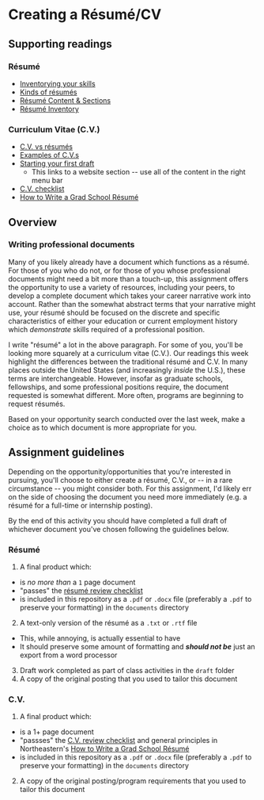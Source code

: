 # Creating a Résumé/CV

## Supporting readings

### Résumé

* [Inventorying your skills](http://sitesmedia.s3.amazonaws.com/career/files/2016/11/SkillsEmployersSeek.pdf)
* [Kinds of résumés](https://careerwise.minnstate.edu/jobs/resumecharts.html)
* [Résumé Content & Sections](https://career.vt.edu/job-search/presenting_yourself/resumes/content.html)
* [Résumé Inventory](https://tswqo1aqh6e4d9omrzpjqmtw-wpengine.netdna-ssl.com/career/files/2019/01/RESUME-REVIEW-CHECKLIST.pdf)

### Curriculum Vitae (C.V.)

* [C.V. vs résumés](https://writingcenter.unc.edu/tips-and-tools/curricula-vitae-cvs-versus-resumes/)
* [Examples of C.V.s](https://writing.colostate.edu/guides/page.cfm?pageid=1330&guideid=62)
* [Starting your first draft](https://writing.colostate.edu/guides/page.cfm?pageid=1335&guideid=62)
  * This links to a website section -- use all of the content in the right menu bar
* [C.V. checklist](http://www.kumc.edu/Documents/counseling/Curriculum%20Vitae%20Review%20Checklist.pdf)
* [How to Write a Grad School Résumé](https://www.northeastern.edu/graduate/blog/how-to-write-a-grad-school-resume/)

## Overview
 
### Writing professional documents

Many of you likely already have a document which functions as a résumé. For those of you who do not, or for those of you whose professional documents might need a bit more than a touch-up, this assignment offers the opportunity to use a variety of resources, including your peers, to develop a complete document which takes your career narrative work into account. Rather than the somewhat abstract terms that your narrative might use, your résumé should be focused on the discrete and specific characteristics of either your education or current employment history which _demonstrate_ skills required of a professional position.

I write "résumé" a lot in the above paragraph. For some of you, you'll be looking more squarely at a curriculum vitae (C.V.). Our readings this week highlight the differences between the traditional résumé and C.V. In many places outside the United States (and increasingly _inside_ the U.S.), these terms are interchangeable. However, insofar as graduate schools, fellowships, and some professional positions require, the document requested is somewhat different. More often, programs are beginning to request résumés. 

Based on your opportunity search conducted over the last week, make a choice as to which document is more appropriate for you.

## Assignment guidelines

Depending on the opportunity/opportunities that you're interested in pursuing, you'll choose to either create a résumé, C.V., or -- in a rare circumstance -- you might consider both. For this assignment, I'd likely err on the side of choosing the document you need more immediately (e.g. a résumé for a full-time or internship posting).

By the end of this activity you should have completed a full draft of whichever document you've chosen following the guidelines below.

### Résumé

1. A final product which:
  * is _no more than_ a `1` page document
  * "passes" the [résumé review checklist](https://tswqo1aqh6e4d9omrzpjqmtw-wpengine.netdna-ssl.com/career/files/2019/01/RESUME-REVIEW-CHECKLIST.pdf)
  * is included in this repository as a `.pdf` or `.docx` file (preferably a `.pdf` to preserve your formatting) in the `documents` directory
2. A text-only version of the résumé as a `.txt` or `.rtf` file
  * This, while annoying, is actually essential to have
  * It should preserve some amount of formatting and **_should not be_** just an export from a word processor
3. Draft work completed as part of class activities in the `draft` folder
4. A copy of the original posting that you used to tailor this document

### C.V.

1. A final product which:
  * is a 1+ page document
  * "passses" the [C.V. review checklist](http://www.kumc.edu/Documents/counseling/Curriculum%20Vitae%20Review%20Checklist.pdf) and general principles in Northeastern's [How to Write a Grad School Résumé](https://www.northeastern.edu/graduate/blog/how-to-write-a-grad-school-resume/)
  * is included in this repository as a `.pdf` or `.docx` file (preferably a `.pdf` to preserve your formatting) in the `documents` directory
2. A copy of the original posting/program requirements that you used to tailor this document
